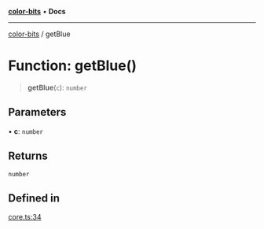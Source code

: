 [**color-bits**](../README.md) • **Docs**

***

[color-bits](../README.md) / getBlue

# Function: getBlue()

> **getBlue**(`c`): `number`

## Parameters

• **c**: `number`

## Returns

`number`

## Defined in

[core.ts:34](https://github.com/romgrk/color-bits/blob/fe184912ae718a47d92a2c4c68ad2db37ba77f3a/src/core.ts#L34)
